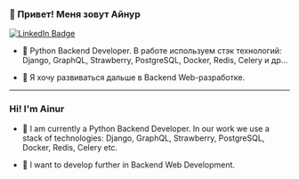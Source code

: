 ### 👋 Привет! Меня зовут Айнур
 
<div id="badges">
  <a href="https://www.linkedin.com/in/ainurmingazov/">
    <img src="https://img.shields.io/badge/LinkedIn-blue?style=for-the-badge&logo=linkedin&logoColor=white" alt="LinkedIn Badge"/>
  </a>
</div>
<img src="https://komarev.com/ghpvc/?username=mgzv&style=flat-square&color=blue" alt=""/>


- 🌱 Python Backend Developer.
В работе используем стэк технологий:
Django, GraphQL, Strawberry, PostgreSQL, Docker, Redis, Celery и др...

- 👯 Я хочу развиваться дальше в Backend Web-разработке.

---
### Hi! I'm Ainur


- 🌱 I am currently a Python Backend Developer.
In our work we use a stack of technologies:
Django, GraphQL, Strawberry, PostgreSQL, Docker, Redis, Celery etc.

- 👯 I want to develop further in Backend Web Development.

<!--
**MGZV/mgzv** is a ✨ _special_ ✨ repository because its `README.md` (this file) appears on your GitHub profile.

Here are some ideas to get you started:

- 🔭 I’m currently working on ...
- 🌱 I’m currently learning ...
- 👯 I’m looking to collaborate on ...
- 🤔 I’m looking for help with ...
- 💬 Ask me about ...
- 📫 How to reach me: ...
- 😄 Pronouns: ...
- ⚡ Fun fact: ...
-->
